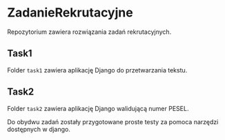 # ZadanieRekrutacyjne

Repozytorium zawiera rozwiązania zadań rekrutacyjnych.

## Task1
Folder `task1` zawiera aplikację Django do przetwarzania tekstu.  

## Task2
Folder `task2` zawiera aplikację Django walidującą numer PESEL.  


Do obydwu zadań zostały przygotowane proste testy za pomoca narzędzi dostępnych w django.

